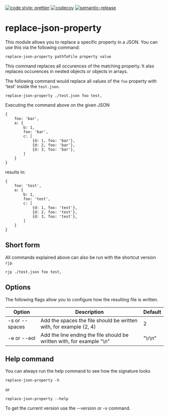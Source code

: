[![code style: prettier](https://img.shields.io/badge/code_style-prettier-ff69b4.svg?style=flat-square)](https://github.com/prettier/prettier)
[![codecov](https://codecov.io/gh/kreuzerk/replace-json-property/branch/master/graph/badge.svg)](https://codecov.io/gh/kreuzerk/replace-json-property)
[![semantic-release](https://img.shields.io/badge/%20%20%F0%9F%93%A6%F0%9F%9A%80-semantic--release-e10079.svg)](https://github.com/semantic-release/semantic-release)

# replace-json-property
This module allows you to replace a specific property in a JSON.
You can use this via the following command:

```
replace-json-property pathToFile property value
```

This command replaces all occurences of the matching property. It also replaces
occurences in nested objects or objects in arrays.

The following command would replace all values of the `foo` property with 'test' inside the `test.json`.
```
replace-json-property ./test.json foo test,
```
Executing the command above on the given JSON
```
{
    foo: 'bar',
    a: {
        b: 1,
        foo: 'bar',
        c: [
            {d: 1, foo: 'bar'},
            {d: 2, foo: 'bar'},
            {d: 3, foo: 'bar'},
        ]
    }
}
```
results in:

```
{
    foo: 'test',
    a: {
        b: 1,
        foo: 'test',
        c: [
            {d: 1, foo: 'test'},
            {d: 2, foo: 'test'},
            {d: 3, foo: 'test'},
        ]
    }
}
```
## Short form
All commands explained above can also be run with the shortcut version `rjp`.
```
rjp ./test.json foo test,
```

## Options
The following flags allow you to configure how the resulting file is written.

| Option | Description | Default |
| ------------- | ------------- |-----|
| -s or --spaces  | Add the spaces the file should be written with, for example (2, 4) | 2
| -e or --eol  | Add the line ending the file should be written with, for example "\n" | "\r\n"


## Help command
You can always run the help command to see how the signature looks
```
replace-json-property -h
```
or
```
replace-json-property --help
```
To get the current version use the --version or -v command.

